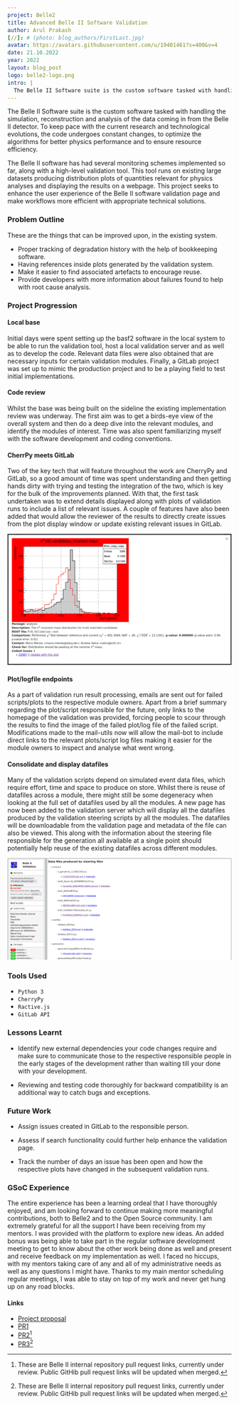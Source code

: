 ```yaml
---
project: Belle2
title: Advanced Belle II Software Validation
author: Arul Prakash
[//]: # (photo: blog_authors/FirstLast.jpg)
avatar: https://avatars.githubusercontent.com/u/19401461?s=400&v=4
date: 21.10.2022
year: 2022
layout: blog_post
logo: belle2-logo.png
intro: |
  The Belle II Software suite is the custom software tasked with handling the simulation, reconstruction and analysis of the data coming in from the Belle detectors. Belle II Software has had several monitoring schemes implemented so far, along with a high-level validation tool. This project seeks to enhance the user experience of the Belle II software validation page and make workflows more efficient with appropriate technical solutions.
---
```


The Belle II Software suite is the custom software tasked with handling the simulation, reconstruction and analysis of the data coming in from the Belle II detector. To keep pace with the current research and technological evolutions, the code undergoes constant changes, to optimize the algorithms for better physics performance and to ensure resource efficiency.

The Belle II software has had several monitoring schemes implemented so far, along with a high-level validation tool. This tool runs on existing large datasets producing distribution plots of quantities relevant for physics analyses and displaying the results on a webpage. This project seeks to enhance the user experience of the Belle II software validation page and make workflows more efficient with appropriate technical solutions.

### Problem Outline

These are the things that can be improved upon, in the existing system.

 * Proper tracking of degradation history with the help of bookkeeping software.
 * Having references inside plots generated by the validation system.
 * Make it easier to find associated artefacts to encourage reuse.
 * Provide developers with more information about failures found to help with root cause analysis. 


### Project Progression

 #### Local base
 
 Initial days were spent setting up the basf2 software in the local system to be able to run the validation tool, host a local validation server and as well as to develop the code. Relevant data files were also obtained that are necessary inputs for certain validation modules. Finally, a GitLab project was set up to mimic the production project and to be a playing field to test initial implementations. 

 #### Code review 
 
 Whilst the base was being built on the sideline the existing implementation review was underway. The first aim was to get a birds-eye view of the overall system and then do a deep dive into the relevant modules, and identify the modules of interest. Time was also spent familiarizing myself with the software development and coding conventions. 

 #### CherrPy meets GitLab
 
 Two of the key tech that will feature throughout the work are CherryPy and GitLab, so a good amount of time was spent understanding and then getting hands dirty with trying and testing the integration of the two, which is key for the bulk of the improvements planned. With that, the first task undertaken was to extend details displayed along with plots of validation runs to include a list of relevant issues. A couple of features have also been added that would allow the reviewer of the results to directly create issues from the plot display window or update existing relevant issues in GitLab. 
 
![Linked issue and update option](https://github.com/alexverus/GSoC2022/blob/3d3032e945dac8281c7b342f8b74bb9864a7bc73/Plot.PNG?raw=true)
 
 #### Plot/logfile endpoints
 
 As a part of validation run result processing, emails are sent out for failed scripts/plots to the respective module owners. Apart from a brief summary regarding the plot/script responsible for the future, only links to the homepage of the validation was provided, forcing people to scour through the results to find the image of the failed plot/log file of the failed script. Modifications made to the mail-utils now will allow the mail-bot to include direct links to the relevant plots/script log files making it easier for the module owners to inspect and analyse what went wrong. 
 
 #### Consolidate and display datafiles
 
 Many of the validation scripts depend on simulated event data files, which require effort, time and space to produce on store. Whilst there is reuse of datafiles across a module, there might still be some degeneracy when looking at the full set of datafiles used by all the modules. A new page has now been added to the validation server which will display all the datafiles produced by the validation steering scripts by all the modules. The datafiles will be downloadable from the validation page and metadata of the file can also be viewed. This along with the information about the steering file responsible for the generation all available at a single point should potentially help reuse of the existing datafiles across different modules.  
 
![Data files page](https://github.com/alexverus/GSoC2022/blob/3d3032e945dac8281c7b342f8b74bb9864a7bc73/Data_files.PNG?raw=true) 

### Tools Used

  * `Python 3`
  * `CherryPy`
  * `Ractive.js`
  * `GitLab API`
  
### Lessons Learnt

  * Identify new external dependencies your code changes require and make sure to communicate those to the respective responsible people in the early stages of the development rather than waiting till your done with your development. 

  * Reviewing and testing code thoroughly for backward compatibility is an additional way to catch bugs and exceptions. 

### Future Work

  * Assign issues created in GitLab to the responsible person.
  
  * Assess if search functionality could further help enhance the validation page. 
  
  * Track the number of days an issue has been open and how the respective plots have changed in the subsequent validation runs.  

### GSoC Experience
The entire experience has been a learning ordeal that I have thoroughly enjoyed, and am looking forward to continue making more meaningful contributions, both to Belle2 and to the Open Source community. I am extremely grateful for all the support I have been receiving from my mentors. I was provided with the platform to explore new ideas. An added bonus was being able to take part in the regular software development meeting to get to know about the other work being done as well and present and receive feedback on my implementation as well. I faced no hiccups, with my mentors taking care of any and all of my administrative needs as well as any questions I might have. Thanks to my main mentor scheduling regular meetings, I was able to stay on top of my work and never get hung up on any road blocks.

#### Links
 * [Project proposal](https://hepsoftwarefoundation.org/gsoc/2022/proposal_Belle2Validation.html)
 * [PR1](https://github.com/belle2/basf2/commit/24d1f180b91b40a9ee47af7d86ee47e11a18bc93)
 * [PR2](https://stash.desy.de/projects/B2/repos/basf2/pull-requests/1296/overview)[^1]
 * [PR3](https://stash.desy.de/projects/B2/repos/basf2/pull-requests/1399/overview)[^1]
 
 [^1]: These are Belle II internal repository pull request links, currently under review. Public GitHib pull request links will be updated when merged. 

